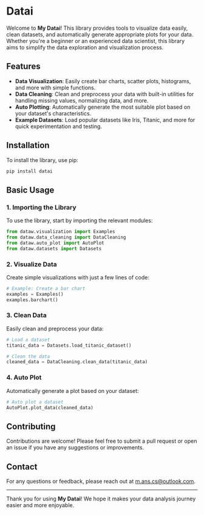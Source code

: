 
#  Datai

Welcome to **My Datai**! This library provides tools to visualize data easily, clean datasets, and automatically generate appropriate plots for your data. Whether you're a beginner or an experienced data scientist, this library aims to simplify the data exploration and visualization process.

## Features

- **Data Visualization**: Easily create bar charts, scatter plots, histograms, and more with simple functions.
- **Data Cleaning**: Clean and preprocess your data with built-in utilities for handling missing values, normalizing data, and more.
- **Auto Plotting**: Automatically generate the most suitable plot based on your dataset's characteristics.
- **Example Datasets**: Load popular datasets like Iris, Titanic, and more for quick experimentation and testing.

## Installation

To install the library, use pip:

```bash
pip install datai
```

## Basic Usage

### 1. Importing the Library

To use the library, start by importing the relevant modules:

```python
from dataw.visualization import Examples
from dataw.data_cleaning import DataCleaning
from dataw.auto_plot import AutoPlot
from dataw.datasets import Datasets
```

### 2. Visualize Data

Create simple visualizations with just a few lines of code:

```python
# Example: Create a bar chart
examples = Examples()
examples.barchart()
```

### 3. Clean Data

Easily clean and preprocess your data:

```python
# Load a dataset
titanic_data = Datasets.load_titanic_dataset()

# Clean the data
cleaned_data = DataCleaning.clean_data(titanic_data)
```

### 4. Auto Plot

Automatically generate a plot based on your dataset:

```python
# Auto plot a dataset
AutoPlot.plot_data(cleaned_data)
```

## Contributing

Contributions are welcome! Please feel free to submit a pull request or open an issue if you have any suggestions or improvements.

## Contact

For any questions or feedback, please reach out at [m.ans.cs@outlook.com](mailto:m.ans.cs@outlook.com).

---

Thank you for using **My Datai**! We hope it makes your data analysis journey easier and more enjoyable.
```
